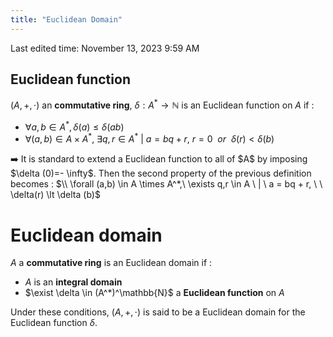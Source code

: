 ```yaml
---
title: "Euclidean Domain"
---
```

Last edited time: November 13, 2023 9:59 AM

## Euclidean function

$(A,+, \cdot)$ an **commutative ring**, $\delta:A^* \rightarrow\mathbb{N}$ is an Euclidean function on $A$ if :

- $\forall a,b \in A^*, \delta(a) \le \delta (ab)$
- $\forall (a,b) \in A\times A^*,\ \exists q,r \in A^* \ | \ a = bq + r,\ r = 0 \ \ or \ \ \delta(r) \lt \delta (b)$

<aside>
➡️ It is standard to extend a Euclidean function to all of $A$ by imposing $\delta (0)=- \infty$.
Then the second property of the previous definition becomes : $\\ \forall (a,b) \in A \times A^*,\ \exists q,r \in A \ | \ a = bq + r, \ \ \delta(r) \lt \delta (b)$

</aside>

# Euclidean domain

$A$ a **commutative ring** is an Euclidean domain if :

- $A$ is an **integral domain**
- $\exist \delta \in (A^*)^\mathbb{N}$  a **Euclidean function** on $A$

Under these conditions, $(A, +, \cdot)$ is said to be a Euclidean domain for the Euclidean function $\delta$.
